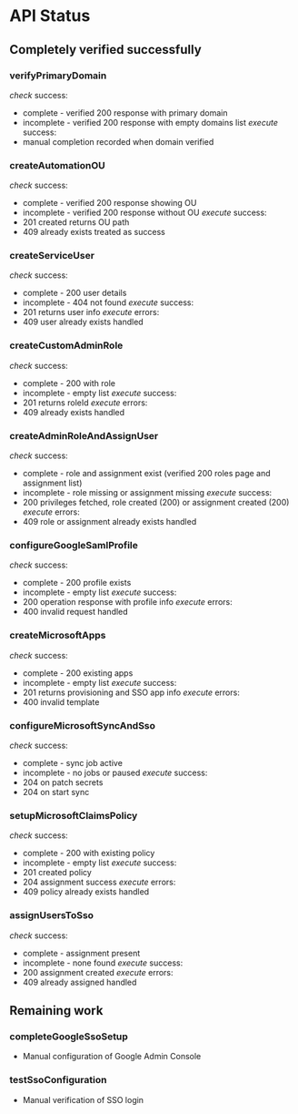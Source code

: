 # API Status

## Completely verified successfully

### verifyPrimaryDomain

_check_ success:

- complete - verified 200 response with primary domain
- incomplete - verified 200 response with empty domains list
  _execute_ success:
- manual completion recorded when domain verified

### createAutomationOU

_check_ success:

- complete - verified 200 response showing OU
- incomplete - verified 200 response without OU
  _execute_ success:
- 201 created returns OU path
- 409 already exists treated as success

### createServiceUser

_check_ success:

- complete - 200 user details
- incomplete - 404 not found
  _execute_ success:
- 201 returns user info
  _execute_ errors:
- 409 user already exists handled

### createCustomAdminRole

_check_ success:

- complete - 200 with role
- incomplete - empty list
  _execute_ success:
- 201 returns roleId
  _execute_ errors:
- 409 already exists handled

### createAdminRoleAndAssignUser

_check_ success:

- complete - role and assignment exist (verified 200 roles page and assignment list)
- incomplete - role missing or assignment missing
  _execute_ success:
- 200 privileges fetched, role created (200) or assignment created (200)
  _execute_ errors:
- 409 role or assignment already exists handled

### configureGoogleSamlProfile

_check_ success:

- complete - 200 profile exists
- incomplete - empty list
  _execute_ success:
- 200 operation response with profile info
  _execute_ errors:
- 400 invalid request handled

### createMicrosoftApps

_check_ success:

- complete - 200 existing apps
- incomplete - empty list
  _execute_ success:
- 201 returns provisioning and SSO app info
  _execute_ errors:
- 400 invalid template

### configureMicrosoftSyncAndSso

_check_ success:

- complete - sync job active
- incomplete - no jobs or paused
  _execute_ success:
- 204 on patch secrets
- 204 on start sync

### setupMicrosoftClaimsPolicy

_check_ success:

- complete - 200 with existing policy
- incomplete - empty list
  _execute_ success:
- 201 created policy
- 204 assignment success
  _execute_ errors:
- 409 policy already exists handled

### assignUsersToSso

_check_ success:

- complete - assignment present
- incomplete - none found
  _execute_ success:
- 200 assignment created
  _execute_ errors:
- 409 already assigned handled

## Remaining work

### completeGoogleSsoSetup

- Manual configuration of Google Admin Console

### testSsoConfiguration

- Manual verification of SSO login
